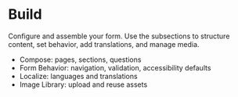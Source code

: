 # Build

Configure and assemble your form. Use the subsections to structure content, set behavior, add translations, and manage media.

- Compose: pages, sections, questions
- Form Behavior: navigation, validation, accessibility defaults
- Localize: languages and translations
- Image Library: upload and reuse assets
